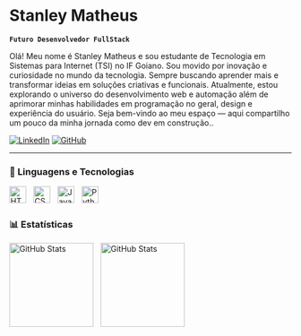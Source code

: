 #  Stanley Matheus

**`Futuro Desenvolvedor FullStack`**

Olá! Meu nome é Stanley Matheus e sou estudante de Tecnologia em Sistemas para Internet (TSI) no IF Goiano. Sou movido por inovação e curiosidade no mundo da tecnologia. Sempre buscando aprender mais e transformar ideias em soluções criativas e funcionais. Atualmente, estou explorando o universo do desenvolvimento web e automação além de aprimorar minhas habilidades em programação no geral, design e experiência do usuário.
Seja bem-vindo ao meu espaço — aqui compartilho um pouco da minha jornada como dev em construção..


[![LinkedIn](https://img.shields.io/badge/-LinkedIn-0A66C2?style=flat-square&logo=linkedin&logoColor=white)](https://www.linkedin.com/in/stanley-matheus-617a6914a/)
[![GitHub](https://img.shields.io/badge/-GitHub-181717?style=flat-square&logo=github&logoColor=white)](https://github.com/stanleymath)

---

### 🤖 Linguagens e Tecnologias

<img 
    align="left" 
    alt="HTML"
    title="HTML" 
    width="30px" 
    style="padding-right: 10px;" 
    src="https://cdn.jsdelivr.net/gh/devicons/devicon@latest/icons/html5/html5-original.svg" 
/>
<img 
    align="left" 
    alt="CSS" 
    title="CSS"
    width="30px" 
    style="padding-right: 10px;" 
    src="https://cdn.jsdelivr.net/gh/devicons/devicon@latest/icons/css3/css3-original.svg" 
/>
<img 
    align="left" 
    alt="JavaScript" 
    title="JavaScript"
    width="30px" 
    style="padding-right: 10px;" 
    src="https://cdn.jsdelivr.net/gh/devicons/devicon@latest/icons/javascript/javascript-original.svg" 
/>
<img 
    align="left" 
    alt="Python" 
    title="Python"
    width="30px" 
    style="padding-right: 10px;" 
    src="https://cdn.jsdelivr.net/gh/devicons/devicon@latest/icons/python/python-original.svg" 
/>

<br/>
<br/>

### 📊 Estatísticas

  <img 
    align="left" 
    alt="GitHub Stats" 
    height="150" 
    style="padding-right: 10px;" 
    src="https://github-readme-stats.vercel.app/api?username=stanleymath&show_icons=true&theme=graywhite&include_all_commits=true&locale=pt-br&?cache_seconds=60" 
  />

<img 
      align="left" 
      alt="GitHub Stats" 
      height="150"
      style="padding-right: 10px;"
      src="https://github-readme-stats.vercel.app/api/top-langs/?username=stanleymath&theme=graywhite&layout=compact&custom_title=Tecnologias&langs_count=9&?cache_seconds=60" 
  />

